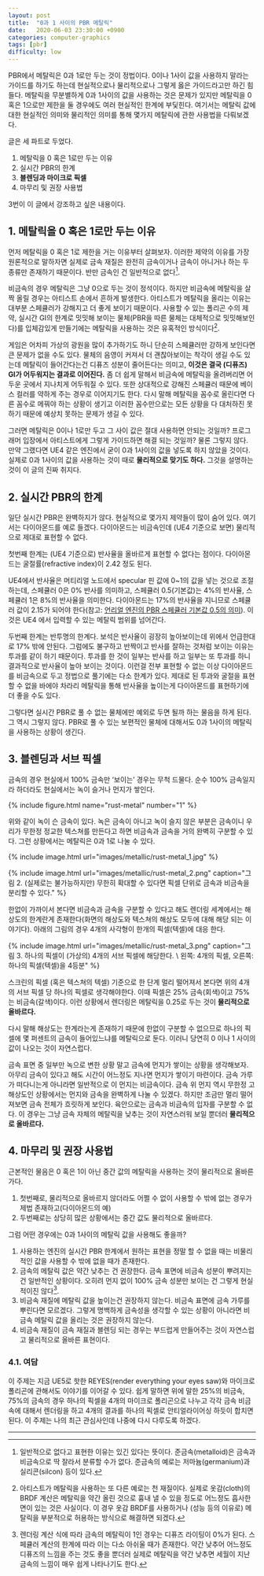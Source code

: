 ```yaml
---
layout: post
title:  "0과 1 사이의 PBR 메탈릭"
date:   2020-06-03 23:30:00 +0900
categories: computer-graphics
tags: [pbr]
difficulty: low
---
```

PBR에서 메탈릭은 0과 1로만 두는 것이 정법이다. 0이나 1사이 값을 사용하지 말라는 가이드를 하기도 하는데 현실적으로나 물리적으로나 그렇게 옳은 가이드라고만 하긴 힘들다.
메탈릭을 무분별하게 0과 1사이의 값을 사용하는 것은 문제가 있지만 메탈릭을 0 혹은 1으로만 제한을 둘 경우에도 여러 현실적인 한계에 부딫힌다. 여기서는 메탈릭 값에 대한 현실적인 의미와 물리적인 의미를 통해 몇가지 메탈릭에 관한 사용법을 다뤄보겠다.

글은 세 파트로 두었다.

1. 메탈릭을 0 혹은 1로만 두는 이유
2. 실시간 PBR의 한계
3. **블렌딩과 마이크로 픽셀**
4. 마무리 및 권장 사용법

3번이 이 글에서 강조하고 싶은 내용이다.

## 1. 메탈릭을 0 혹은 1로만 두는 이유

먼저 메탈릭을 0 혹은 1로 제한을 거는 이유부터 살펴보자. 이러한 제약의 이유를 가장 원론적으로 말하자면 실제로 금속 재질은 완전히 금속이거나 금속이 아니거나 하는 두 종류만 존재하기 때문이다. 반만 금속인 건 일반적으로 없다[^1].

비금속의 경우 메탈릭은 그냥 0으로 두는 것이 정석이다. 하지만 비금속에 메탈릭을 살짝 올릴 경우는 아티스트 손에서 흔하게 발생한다. 아티스트가 메탈릭을 올리는 이유는 대부분 스페큘러가 강해지고 더 좋게 보이기 때문이다. 사용할 수 있는 폴리곤 수의 제약, 실시간 GI의 한계로 밋밋해 보이는 물체(PBR을 따른 물체는 대체적으로 밋밋해보인다)를 입체감있게 만들기에는 메탈릭을 사용하는 것은 유혹적인 방식이다[^2].

게임은 어차피 가상의 광원을 많이 추가하기도 하니 단순히 스페큘러만 강하게 보인다면 큰 문제가 없을 수도 있다.
물체의 음영이 커져서 더 괜찮아보이는 착각이 생길 수도 있는데 메탈릭이 들어간다는건 디퓨즈 성분이 줄어든다는 의미고, **이것은 결국 (디퓨즈) GI가 어두워지는 결과로 이어진다.** 좀 더 쉽게 말해서 비금속에 메탈릭을 올려버리면 어두운 곳에서 지나치게 어두워질 수 있다. 또한 상대적으로 강해진 스페큘러 때문에 베이스 컬러를 약하게 주는 경우로 이어지기도 한다. 다시 말해 메탈릭을 꼼수로 올린다면 다른 꼼수로 메꿔야 하는 상황이 생기고 이러한 꼼수만으로는 모든 상황을 다 대처하진 못하기 때문에 예상치 못하는 문제가 생길 수 있다.

그러면 메탈릭은 0이나 1로만 두고 그 사이 값은 절대 사용하면 안되는 것일까? 프로그래머 입장에서 아티스트에게 그렇게 가이드하면 해결 되는 것일까? 물론 그렇지 않다. 만약 그랬다면 UE4 같은 엔진에서 굳이 0과 1사이의 값을 넣도록 하지 않았을 것이다. 실제로 0과 1사이의 값을 사용하는 것이 때로 **물리적으로 맞기도 하다.** 그것을 설명하는 것이 이 글의 진짜 취지다.

## 2. 실시간 PBR의 한계

일단 실시간 PBR은 완벽하지가 않다. 현실적으로 몇가지 제약들이 많이 숨어 있다. 여기서는 다이아몬드를 예로 들겠다. 다이아몬드는 비금속인데 (UE4 기준으로 보면) 물리적으로 제대로 표현할 수 없다.

첫번째 한계는 (UE4 기준으로) 반사율을 올바르게 표현할 수 없다는 점이다. 다이아몬드는 굴절률(refractive index)이 2.42 정도 된다.

UE4에서 반사율은 머티리얼 노드에서 specular 핀 값에 0~1의 값을 넣는 것으로 조절하는데, 스페큘러 0은 0% 반사를 의미하고, 스페큘러 0.5(기본값)는 4%의 반사율, 스페큘러 1은 8%의 반사율을 의미한다. 다이아몬드는 17%의 반사율을 지니므로 스페큘러 값이 2.15가 되어야 한다(참고: [언리얼 엔진의 PBR 스페큘러 기본값 0.5의 의미](/2017-07-05-meaning-of-specular-0-5)). 이것은 UE4 에서 입력할 수 있는 메탈릭 범위를 넘어간다.

두번째 한계는 반투명의 한계다. 보석은 반사율이 굉장히 높아보이는데 위에서 언급한대로 17% 밖에 안된다. 그럼에도 불구하고 반짝이고 반사를 잘하는 것처럼 보이는 이유는 투과를 같이 하기 때문이다. 투과를 한 것이 일부는 반사를 하고 일부는 또 투과를 하니 결과적으로 반사율이 높아 보이는 것이다. 이런걸 전부 표현할 수 없는 이상 다이아몬드를 비금속으로 두고 정법으로 풀기에는 다소 한계가 있다. 제대로 된 투과와 굴절을 표현할 수 없을 바에야 차라리 메탈릭을 통해 반사율을 높이는게 다이아몬드를 표현하기에 더 좋을 수도 있다.

그렇다면 실시간 PBR로 풀 수 없는 물체에만 예외로 두면 될까 하는 물음을 하게 된다. 그 역시 그렇지 않다. PBR로 풀 수 있는 보편적인 물체에 대해서도 0과 1사이의 메탈릭을 사용하는 상황이 생긴다.

## 3. 블렌딩과 서브 픽셀

금속의 경우 현실에서 100% 금속만 ‘보이는’ 경우는 무척 드물다. 순수 100% 금속일지라 하더라도 현실에서는 녹이 슬거나 먼지가 쌓인다.

{% include figure.html name="rust-metal" number="1" %}

위와 같이 녹이 슨 금속이 있다. 녹은 금속이 아니고 녹이 슬지 않은 부분은 금속이니 우리가 무한정 정교한 텍스쳐를 만든다고 하면 비금속과 금속을 거의 완벽히 구분할 수 있다. 그런 상황에서는 메탈릭은 0과 1로 나눌 수 있다.

{% include image.html url="images/metallic/rust-metal_1.jpg" %}

{% include image.html url="images/metallic/rust-metal_2.png" caption="그림 2. (실제로는 불가능하지만) 무한히 확대할 수 있다면 픽셀 단위로 금속과 비금속을 분리할 수 있다." %}

한없이 가까이서 본다면 비금속과 금속을 구분할 수 있다고 해도 렌더링 세계에서는 해상도의 한계란게 존재한다(화면의 해상도와 텍스쳐의 해상도 모두에 대해 해당 되는 이야기다).
아래의 그림의 경우 4개의 사각형이 한개의 픽셀(텍셀)에 대응 한다.

{% include image.html url="images/metallic/rust-metal_3.png" caption="그림 3. 하나의 픽셀이 (가상의) 4개의 서브 픽셀에 해당한다. \\
왼쪽: 4개의 픽셀, 오른쪽: 하나의 픽셀(텍셀)을 4등분" %}

스크린의 픽셀 (혹은 텍스쳐의 텍셀) 기준으로 한 단계 멀리 떨어져서 본다면 위의 4개의 서브 픽셀 당 하나의 픽셀로 생각해야한다. 이때 픽셀은 25% 금속(회색)이고 75%는 비금속(갈색)이다. 이런 상황에서 렌더링은 메탈릭을 0.25로 두는 것이 **물리적으로 올바르다.**

다시 말해 해상도는 한계라는게 존재하기 때문에 한없이 구분할 수 없으므로 하나의 픽셀에 몇 퍼센트의 금속이 들어있느냐를 메탈릭으로 둔다. 이러니 당연히 0 이나 1 사이의 값이 나오는 것이 자연스럽다.

금속 표면 중 일부만 녹으로 변한 상황 말고 금속에 먼지가 쌓이는 상황을 생각해보자. 아무리 금속이 있다고 해도 시간이 어느정도 지나면 먼지가 쌓이기 마련이다. 금속 가루가 떠다니는게 아니라면 일반적으로 이 먼지는 비금속이다. 금속 위 먼지 역시 무한정 고해상도인 상황에서는 먼지와 금속을 완벽하게 나눌 수 있겠다. 하지만 조금만 멀리 떨어져보면 금속 전체가 흐릿하게 보인다. 육안으로는 금속과 비금속의 입자를 구분할 수 없다. 이 경우는 그냥 금속 자체의 메탈릭을 낮추는 것이 자연스러워 보일 뿐더러 **물리적으로 올바르다.**

## 4. 마무리 및 권장 사용법

근본적인 물음은 0 혹은 1이 아닌 중간 값의 메탈릭을 사용하는 것이 물리적으로 올바른가다.

1. 첫번째로, 물리적으로 올바르지 않더라도 어쩔 수 없이 사용할 수 밖에 없는 경우가 제법 존재하고(다이아몬드의 예)
2. 두번째로는 상당히 많은 상황에서는 중간 값도 물리적으로 올바르다.

그럼 어떤 경우에는 0과 1사이의 메탈릭 값을 사용해도 좋을까?

1. 사용하는 엔진의 실시간 PBR 한계에서 원하는 표현을 정말 할 수 없을 때는 비물리적인 값을 사용할 수 밖에 없을 때가 존재한다.
2. 금속의 메탈릭 값은 약간 낮추는 건 권장한다. 금속 표면에 비금속 성분이 뿌려지는건 일반적인 상황이다. 오히려 먼지 없이 100% 금속 성분만 보이는 건 그렇게 현실적이진 않다[^3].
3. 비금속 재질에 메탈릭 값을 높이는건 권장하지 않는다. 비금속 표면에 금속 가루를 뿌린다면 모르겠다. 그렇게 명백하게 금속성을 생각할 수 있는 상황이 아니라면 비금속 메탈릭 값을 올리는 것은 권장하지 않는다.
4. 비금속 재질이 금속 재질과 블렌딩 되는 경우는 부드럽게 만들어주는 것이 자연스럽고 물리적으로 올바른 표현이다.

### 4.1. 여담
이 주제는 지금 UE5로 핫한 REYES(render everything your eyes saw)와 마이크로 폴리곤에 관해서도 이야기를 이어갈 수 있다. 쉽게 말하면 위에 말한 25%의 비금속, 75%의 금속의 경우 하나의 픽셀을 4개의 마이크로 폴리곤으로 나누고 각각 금속 비금속에 대해서 렌더링을 하고 4개의 결과를 하나의 픽셀로 안티얼라이어싱 하듯이 합치면 된다. 이 주제는 나의 최근 관심사인데 나중에 다시 다루도록 하겠다.

---

[^1]: 일반적으로 없다고 표현한 이유는 있긴 있다는 뜻이다. 준금속(metalloid)은 금속과 비금속으로 딱 잘라서 분류할 수가 없다. 준금속의 예로는 저마늄(germanium)과 실리콘(silcon) 등이 있다.
[^2]: 아티스트가 메탈릭을 사용하는 또 다른 예로는 천 재질이다. 실제로 옷감(cloth)의 BRDF 계산은 메탈릭을 약간 올린 것으로 흉내 낼 수 있을 정도로 어느정도 흡사한면이 있는 것은 사실이다. 이 경우 옷감 BRDF를 사용하거나 (성능 등의 이유로) 메탈릭을 부분적으로 허용하는 방식으로 해결하면 되겠다.
[^3]: 렌더링 계산 식에 따라 금속의 메탈릭이 1인 경우는 디퓨즈 라이팅이 0%가 된다. 스페큘러 계산의 한계에 따라 이는 다소 아쉬울 때가 존재한다. 약간 낮추어 어느정도 디퓨즈의 느낌을 주는 것도 좋을 뿐더러 실제로 메탈릭을 약간 낮추면 세월이 지난 금속의 느낌이 매우 쉽게 나타나기도 한다.